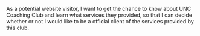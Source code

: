 As a potential website visitor, I want to get the chance to know about UNC Coaching Club and learn what services they provided, so that I can decide whether or not I would like to be a official client of the services provided by this club.

